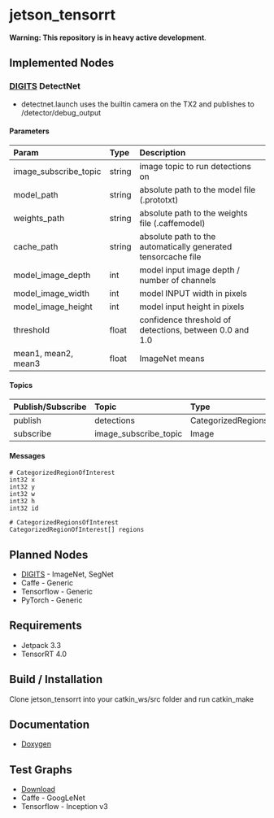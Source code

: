 # jetson_tensorrt
**Warning: This repository is in heavy active development**.

## Implemented Nodes
### [DIGITS][digits] DetectNet
- detectnet.launch uses the builtin camera on the TX2 and publishes to /detector/debug_output
#### Parameters

| Param | Type  | Description  |
| :------------- |:-------------| :-----|
| image_subscribe_topic | string | image topic to run detections on |
| model_path | string | absolute path to the model file (.prototxt) |
| weights_path | string | absolute path to the weights file (.caffemodel) |
| cache_path | string | absolute path to the automatically generated tensorcache file |
| model_image_depth | int | model input image depth / number of channels |
| model_image_width | int | model INPUT width in pixels |
| model_image_height | int | model input height in pixels |
| threshold | float | confidence threshold of detections, between 0.0 and 1.0 |
| mean1, mean2, mean3 | float | ImageNet means |
#### Topics
| Publish/Subscribe | Topic | Type |
| :------------- |:-------------| :-----|
| publish | detections | CategorizedRegionsOfInterest |
| subscribe | image_subscribe_topic | Image |
#### Messages
```
# CategorizedRegionOfInterest
int32 x
int32 y
int32 w
int32 h
int32 id
```
```
# CategorizedRegionsOfInterest
CategorizedRegionOfInterest[] regions
```

## Planned Nodes
- [DIGITS][digits] - ImageNet, SegNet
- Caffe - Generic
- Tensorflow - Generic
- PyTorch - Generic

## Requirements
- Jetpack 3.3
- TensorRT 4.0

## Build / Installation
Clone jetson_tensorrt into your catkin_ws/src folder and run catkin_make

## Documentation
- [Doxygen][docs]

## Test Graphs
- [Download][test_graphs]
- Caffe - GoogLeNet
- Tensorflow - Inception v3

[digits]: https://github.com/NVIDIA/DIGITS
[docs]: https://csvance.github.io/ros_jetson_tensorrt/
[test_graphs]: https://www.dropbox.com/s/t4mso4qwa64dsh7/models.zip?dl=0
